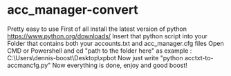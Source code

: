 # acc_manager-convert

Pretty easy to use
First of all install the latest version of python https://www.python.org/downloads/
Insert that python script into your Folder that contains both your accounts.txt and acc_manager.cfg files
Open CMD or Powershell and cd "path to the folder here" as example : C:\Users\dennis-boost\Desktop\xpbot
Now just write "python acctxt-to-accmancfg.py"
Now everything is done, enjoy and good boost!
